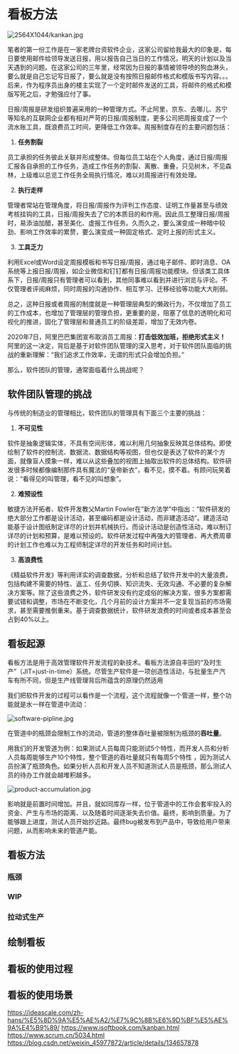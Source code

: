 # 看板方法

![2564X1044/kankan.jpg](https://0.z.wiki/autoupload/20240714/xQob/2564X1044/kankan.jpg?type=ha)

笔者的第一份工作是在一家老牌台资软件企业，这家公司留给我最大的印象是，每日要使用邮件给领导发送日报，用以报告自己当日的工作情况，明天的计划以及当天遇到的问题。在这家公司的三年里，经常因为日报的事情被领导喷的狗血淋头，要么就是自己忘记写日报了，要么就是没有按照日报邮件格式和模版书写内容。。。后来，作为程序员出身的楼主实现了一个定时邮件发送的工具，将邮件的格式和模版写死之后，才勉强应付了事。

日报/周报是研发组织普遍采用的一种管理方式。不止阿里，京东、去哪儿、苏宁等知名的互联网企业都有相对严苛的日报/周报制度，更多公司把周报变成了一个流水账工具，既浪费员工时间，更降低工作效率。周报制度存在的主要问题包括：
1. **任务割裂**

员工承担的任务彼此关联并形成整体。但每位员工站在个人角度，通过日报/周报汇报各自承担的工作任务，造成工作任务的割裂、离散、重叠，只见树木，不见森林，上级难以总览工作任务全局执行情况，难以对周报进行有效处理。

2. **执行走样**

管理者常站在管理角度，将日报/周报作为评判工作态度、证明工作量甚至与绩效考核挂钩的工具，日报/周报失去了它的本质目的和作用。因此员工整理日报/周报时，易添油加醋，甚至美化、虚报工作任务。久而久之，要么演变成一种暗中较劲、影响工作效率的累赘，要么演变成一种固定格式、定时上报的形式主义。

3. **工具乏力**

利用Excel或Word设定周报模板和书写日报/周报，通过电子邮件、即时消息、OA系统等上报日报/周报，如企业微信和钉钉都有日报/周报功能模块。但该类工具体系下，日报/周报只有管理者可以看到，其他同事难以看到并进行浏览与评论。不仅管理者评阅麻烦，同时周报的沟通协作、相互学习、迁移经验等功能大大削弱。

总之，这种日报或者周报的制度就是一种管理层典型的懒政行为，不仅增加了员工的工作成本，也增加了管理层的管理负担，更重要的是，阻塞了信息的透明化和可视化的推进，固化了管理层和普通员工的阶级差距，增加了无效内卷。

2020年7日，阿里巴巴集团宣布取消员工周报：**打击低效加班，拒绝形式主义！** 阿里的这一决定，背后是基于对软件团队管理的深入思考，对于软件团队面临的挑战的重新理解：“我们追求工作效率，无谓的形式只会增加负担。”

那么，软件团队的管理，通常面临着什么挑战呢？

## 软件团队管理的挑战

与传统的制造业的管理相比，软件团队的管理具有下面三个主要的挑战：

1. **不可见性**

软件是抽象逻辑实体，不具有空间形体，难以利用几何抽象反映其总体结构。即使绘制了软件的控制流、数据流、数据结构等视图，但也仅是表达了软件的某个方面，就像盲人摸象一样，难以从这些叠加的视图上抽取出软件的总体结构。软件研发很多时候都像编制那件具有魔法的“皇帝新衣”，看不见，摸不着。有顾问玩笑着说：“看得见的叫管理，看不见的叫想象”。

2. **难预设性**

敏捷方法开拓者、软件开发教父Martin Fowler在“新方法学”中指出：“软件研发的绝大部分工作都是设计活动，甚至编码都是设计活动，而非建造活动”。建造活动能基于设计图纸制定详尽的计划并机械执行。而设计活动是创造性活动，难以制订详尽的计划和预算，是难以预设的。软件研发过程中再强大的管理者、再大费周章的计划工作也难以为工程师制定详尽的开发任务和时间计划。

3. **高浪费性**

《精益软件开发》等利用详实的调查数据，分析和总结了软件开发中的大量浪费，包括构建不需要的特性、返工、任务切换、知识流失、无效沟通、不必要的复杂解决方案等。除了这些浪费之外，软件研发没有约定成俗的解决方案，很多方案都需要试错和调整，市场在不断变化，几个月前的设计方案并不一定复现当前的市场需求，甚至需要推倒重来。基于调查数据统计，软件研发浪费的时间或者成本甚至会占到40%以上。

## 看板起源

看板方法是用于高效管理软件开发流程的新技术。看板方法源自丰田的“及时生产”（JIT=just-in-time）系统。尽管生产软件是一项创造性活动，与批量生产汽车有所不同，但是生产线管理背后所蕴含的原理仍然适用

我们把软件开发的过程可以看作是一个流程，这个流程就像一个管道一样，整个功能就是水一样在管道中流动：

![software-pipline.jpg](https://0.z.wiki/autoupload/20240727/dYjX/3218X632/software-pipline.jpg?type=ha)

在管道中的瓶颈会限制工作的流动，管道的整体吞吐量被限制为瓶颈的**吞吐量**。

用我们的开发管道为例：如果测试人员每周只能测试5个特性，而开发人员和分析人员每周能够生产10个特性，整个管道的吞吐量就只有每周5个特性 ，因为测试人员扮演了瓶颈角色。如果分析人员和开发人员不知道测试人员是瓶颈，那么测试人员的待办工作就会越堆积越多。

![product-accumulation.jpg](https://0.z.wiki/autoupload/20240727/vlsm/2942X906/product-accumulation.jpg?type=ha)

影响就是前置时间增加。并且，就如同库存一样，位于管道中的工作会套牢投入的资金、产生与市场的距离、以及随着时间逐渐失去价值。最终，影响到质量。为了能够跟上进度，测试人员开始抄近路。最终bug被发布到产品中，导致给用户带来问题，从而影响未来的管道产能。

## 看板方法



### 瓶颈
### WIP
### 拉动式生产

## 绘制看板

## 看板的使用过程

## 看板的使用场景





https://ideascale.com/zh-hans/%E5%8D%9A%E5%AE%A2/%E7%9C%8B%E6%9D%BF%E5%AE%9A%E4%B9%89/
https://www.isoftbook.com/kanban.html
https://www.scrum.cn/5034.html
https://blog.csdn.net/weixin_45977872/article/details/134657878